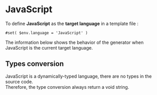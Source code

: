 # JavaScript

To define **JavaScript** as the **target language** in a template file :

```text
#set( $env.language = 'JavaScript' )
```

The information below shows the behavior of the generator when JavaScript is the current target language.  


## Types conversion 

JavaScript is a dynamically-typed language, there are no types in the source code.   
Therefore, the type conversion always return a void string.

